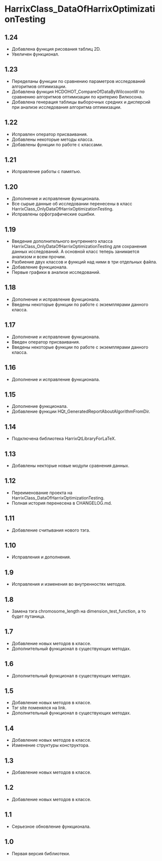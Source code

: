 HarrixClass_DataOfHarrixOptimizationTesting
===========================================

1.24
----
 * Добавлена функция рисования таблиц 2D.
 * Увеличен функционал.

1.23
----
 * Переделаны функции по сравнению параметров исследований алгоритмов оптимизации.
 * Добавлена функция HCDOHOT_CompareOfDataByWilcoxonW по сравнению алгоритмов оптимизации по критерию Вилкосона.
 * Добавлена генерация таблицы выборочных средних и дисперсий при анализе исследования алгоритма оптимизации.

1.22
----
 * Исправлен оператор присваивания.
 * Добавлены некоторые методы класса.
 * Добавлены функции по работе с классами.

1.21
----
 * Исправление работы с памятью.

1.20
----
 * Дополнение и исправление функционала.
 * Все сырые данные об исследовании перенесены в класс HarrixClass_OnlyDataOfHarrixOptimizationTesting.
 * Исправлены орфографические ошибки.

1.19
----
 * Введение дополнительного внутреннего класса HarrixClass_OnlyDataOfHarrixOptimizationTesting для сохранения данных исследований. А основной класс теперь занимается анализом и всем прочим.
 * Разбиение двух классов и функций над ними в три отдельных файла.
 * Добавление функционала.
 * Первые графики в анализе исследований.

1.18
----
 * Дополнение и исправление функционала.
 * Введены некоторые функции по работе с экземплярами данного класса.

1.17
----
 * Дополнение и исправление функционала.
 * Введен оператор присваивания.
 * Введены некоторые функции по работе с экземплярами данного класса.

1.16
----
 * Дополнение и исправление функционала.

1.15
----
 * Дополнение функционала.
 * Добавление функции HQt_GeneratedReportAboutAlgorithmFromDir.

1.14
----
 * Подключена библиотека HarrixQtLibraryForLaTeX.

1.13
----
 * Добавлены некторые новые модули сравнения данных.

1.12
----
 * Переименование проекта на HarrixClass_DataOfHarrixOptimizationTesting.
 * Полная история перенесена в CHANGELOG.md.

1.11
----
 * Добавление считывания нового тэга.

1.10
----
 * Исправления и дополнения.

1.9
---
 * Исправления и изменения во внутренностях методов.

1.8
---
 * Замена тэга chromosome_length на dimension_test_function, а то будет путаница.

1.7
---
 * Добавление новых методов в классе.
 * Дополнительный функционал в существующих методах.

1.6
---
 * Дополнительный функционал в существующих методах.

1.5
---
 * Добавление новых методов в классе.
 * Тэг site поменялся на link.
 * Дополнительный функционал в существующих методах.

1.4
---
 * Добавление новых методов в классе.
 * Изменение структуры конструктора.

1.3
---
 * Добавление новых методов в классе.

1.2
---
 * Добавление новых методов в классе.

1.1
---
 * Серьезное обновление функционала.

1.0
---
 * Первая версия библиотеки.